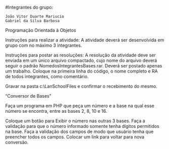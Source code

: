 #Integrantes do grupo:

    João Vitor Duarte Mariucio  
    Gabriel da Silva Barbosa

Programação Orientada à Objetos

Instruções para realizar a atividade: 
A atividade deverá ser desenvolvida em grupo com no máximo 3 integrantes. 

Instruções para postar as resoluções: 
A resolução da atividade deve ser enviada em um único arquivo compactado, cujo nome do arquivo deverá seguir o padrão NomedosIntegrantesBases.rar. Deverá ser postado apenas um trabalho. Coloque na primeira linha do código, o nome completo e RA de todos integrantes, como comentário.

Gravar na pasta c:\LanSchoolFiles e confirmar o recebimento do mesmo.

“Conversor de Bases”

Faça um programa em PHP que peça um número e a base na qual esse número se encontra, entre as bases 2, 8, 10 e 16.

Coloque um botão para Exibir o número nas outras 3 bases.
Faça a validação para que o número informado somente tenha dígitos permitidos na base.
Faça a validação dos campos de modo que usuário tenha que preencher todos os campos.
Colocar um link para voltar para nova conversão.
